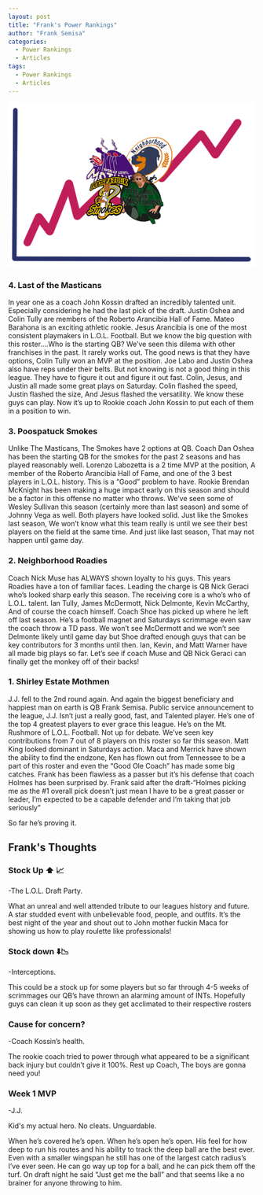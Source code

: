 ```yaml
---
layout: post
title: "Frank's Power Rankings"
author: "Frank Semisa"
categories:
  - Power Rankings
  - Articles
tags:
  - Power Rankings
  - Articles
---
```


<img src="/rankings24.png">

### 4. Last of the Masticans 
In year one as a coach John Kossin drafted an incredibly talented unit. Especially considering he had the last pick of the draft. Justin Oshea and Colin Tully are members of the Roberto Arancibia Hall of Fame. Mateo Barahona is an exciting athletic rookie. Jesus Arancibia is one of the most consistent playmakers in L.O.L. Football. But we know the big question with this roster….Who is the starting QB? We’ve seen this dilema with other franchises in the past. It rarely works out. The good news is that they have options, Colin Tully won an MVP at the position. Joe Labo and Justin Oshea also have reps under their belts. But not knowing is not a good thing in this league. They have to figure it out and figure it out fast. Colin, Jesus, and Justin all made some great plays on Saturday. Colin flashed the speed, Justin flashed the size, And Jesus flashed the versatility. We know these guys can play. Now it’s up to Rookie coach John Kossin to put each of them in a position to win.



### 3. Poospatuck Smokes   
Unlike The Masticans, The Smokes have 2 options at QB. Coach Dan Oshea has been the starting QB for the smokes for the past 2 seasons and has played reasonably well. Lorenzo Labozetta is a 2 time MVP at the position, A member of the Roberto Arancibia Hall of Fame, and one of the 3 best players in L.O.L. history. This is a “Good” problem to have. Rookie Brendan McKnight has been making a huge impact early on this season and should be a factor in this offense no matter who throws. We’ve seen some of Wesley Sullivan this season (certainly more than last season) and some of Johnny Vega as well. Both players have looked solid. Just like the Smokes last season, We won’t know what this team really is until we see their best players on the field at the same time. And just like last season, That may not happen until game day.



### 2. Neighborhood Roadies
 Coach Nick Muse has ALWAYS shown loyalty to his guys. This years Roadies have a ton of familiar faces. Leading the charge is QB Nick Geraci who’s looked sharp early this season. The receiving core is a who’s who of L.O.L. talent. Ian Tully, James McDermott, Nick Delmonte, Kevin McCarthy, And of course the coach himself. Coach Shoe has picked up where he left off last season. He’s a football magnet and Saturdays scrimmage even saw the coach throw a TD pass. We won’t see McDermott and we won’t see Delmonte likely until game day but Shoe drafted enough guys that can be key contributors for 3 months until then. Ian, Kevin, and Matt Warner have all made big plays so far. Let’s see if coach Muse and QB Nick Geraci can finally get the monkey off of their backs!



### 1. Shirley Estate Mothmen
J.J. fell to the 2nd round again. And again the biggest beneficiary and happiest man on earth is QB Frank Semisa. Public service announcement to the league, J.J. Isn’t just a really good, fast, and Talented player. He’s one of the top 4 greatest players to ever grace this league. He’s on the Mt. Rushmore of L.O.L. Football. Not up for debate. We’ve seen key contributions from 7 out of 8 players on this roster so far this season. Matt King looked dominant in Saturdays action. Maca and Merrick have shown the ability to find the endzone, Ken has flown out from Tennessee to be a part of this roster and even the “Good Ole Coach” has made some big catches. Frank has been flawless as a passer but it’s his defense that coach Holmes has been surprised by. Frank said after the draft-“Holmes picking me as the #1 overall pick doesn’t just mean I have to be a great passer or leader, I’m expected to be a capable defender and I’m taking that job seriously”

So far he’s proving it. 

## Frank's Thoughts

### Stock Up ⬆️ 📈

-The L.O.L. Draft Party.

What an unreal and well attended tribute to our leagues history and future. A star studded event with unbelievable food, people, and outfits. It’s the best night of the year and shout out to John mother fuckin Maca for showing us how to play roulette like professionals!

### Stock down ⬇️📉

-Interceptions.

This could be a stock up for some players but so far through 4-5 weeks of scrimmages our QB’s have thrown an alarming amount of INTs. Hopefully guys can clean it up soon as they get acclimated to their respective rosters

### Cause for concern?

-Coach Kossin’s health.

The rookie coach tried to power through what appeared to be a significant back injury but couldn’t give it 100%. Rest up Coach, The boys are gonna need you!

### Week 1 MVP

-J.J.

Kid's my actual hero. No cleats. Unguardable. 

When he’s covered he’s open. When he’s open he’s open. His feel for how deep to run his routes and his ability to track the deep ball are the best ever. Even with a smaller wingspan he still has one of the largest catch radius’s I’ve ever seen. He can go way up top for a ball, and he can pick them off the turf. On draft night he said “Just get me the ball” and that seems like a no brainer for anyone throwing to him. 
